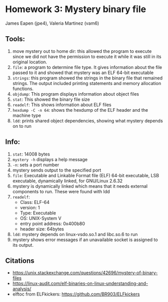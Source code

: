 # Homework 3: Mystery binary file

James Eapen (jpe4),
Valeria Martinez (vam6)

## Tools:

1. move mystery out to home dir: this allowed the program to execute since we did not have the permission to execute it while it was still in its original location. 
2. `file`: a program to determine file type. It gives information about the file passed to it and showed that mystery was an ELF 64-bit executable
3. `strings`: this program showed the strings in the binary file that remained strings. The output included printing statements and memory allocation functions. 
4. `objdump`: This program displays information about object files  
5. `stat`: This showed the binary file size
6. `readelf`: This shows information about ELF files
7. `hexdump -C -n 64`: shows the hexdump of the ELF header and the machine type
8. `ldd`: prints shared object dependencies, showing what mystery depends on to run
## Info:

1. `stat`: 14008 bytes  
2. `mystery -h` displays a help message
3. `-n`: sets a port number  
4. mystery sends output to the specified port
5. `file`: Executable and Linkable Format file (ELF) 64-bit executable, LSB executable, dynamically linked, for GNU/Linux 2.6.32
6. mystery is dynamically linked which means that it needs external components to run. These were found with ldd
6. `readelf`:  
	 - Class: ELF-64
	 - version: 1
	 - Type: Executable
	 - OS: UNIX-System V
	 - entry point address: 0x400b80
	 - header size: 64bytes 
7. `ldd`: mystery depends on linux-vsdo.so.1 and libc.so.6 to run
7. mystery shows error messages if an unavailable socket is assigned to its output.
## Citations  

 - https://unix.stackexchange.com/questions/42696/mystery-of-binary-files
 - https://linux-audit.com/elf-binaries-on-linux-understanding-and-analysis/
 - elftoc from ELFkickers: https://github.com/BR903/ELFkickers
